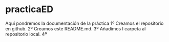 # practicaED
Aquí pondremos la documentación de la práctica
1º Creamos el repositorio en github.
2º Creamos este README.md.
3º Añadimos l carpeta al repositorio local.
4º
